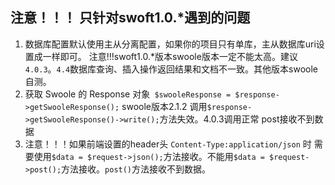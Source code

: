 ﻿
## 注意！！！ 只针对swoft1.0.*遇到的问题

 1. 数据库配置默认使用主从分离配置，如果你的项目只有单库，主从数据库uri设置成一样即可。
    注意!!!swoft1.0.*版本swoole版本一定不能太高。建议`4.0.3`。`4.4`数据库查询、插入操作返回结果和文档不一致。其他版本swoole自测。
 2. 获取 Swoole 的 Response 对象` $swooleResponse =
    $response->getSwooleResponse();` swoole版本2.1.2
    调用`$response->getSwooleResponse()->write();`方法失效。4.0.3调用正常 post接收不到数据
 3. 注意！！！如果前端设置的header头 `Content-Type:application/json` 时 需要使用`$data =
    $request->json();`方法接收。不能用`$data =
    $request->post();`方法接收。`post()`方法接收不到数据。



